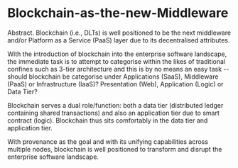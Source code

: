 # Blockchain-as-the-new-Middleware
Abstract. Blockchain (i.e., DLTs) is well positioned to be the next middleware and/or Platform as a Service (PaaS) layer due to its decentralised attributes. 

With the introduction of blockchain into the enterprise software landscape, the immediate task is to attempt to categorise within the likes of traditional confines such as 3-tier architecture and this is by no means an easy task -- should blockchain be categorise under Applications (SaaS), Middleware (PaaS) or Infrastructure (IaaS)? Presentation (Web), Application (Logic) or Data Tier? 

Blockchain serves a dual role/function: both a data tier (distributed ledger containing shared transactions) and also an application tier due to smart contract (logic). Blockchain thus sits comfortably in the data tier and application tier.

With provenance as the goal and with its unifying capabilities across multiple nodes, blockchain is well positioned to transform and disrupt the enterprise software landscape.
